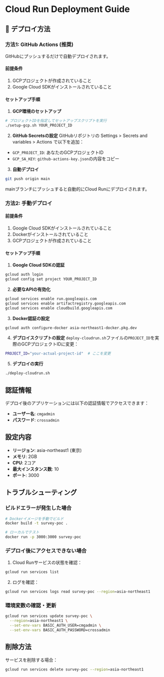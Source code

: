 # Cloud Run Deployment Guide

## 🚀 デプロイ方法

### 方法1: GitHub Actions (推奨)

GitHubにプッシュするだけで自動デプロイされます。

#### 前提条件
1. GCPプロジェクトが作成されていること
2. Google Cloud SDKがインストールされていること

#### セットアップ手順

1. **GCP環境のセットアップ**
```bash
# プロジェクトIDを指定してセットアップスクリプトを実行
./setup-gcp.sh YOUR_PROJECT_ID
```

2. **GitHub Secretsの設定**
GitHubリポジトリの Settings > Secrets and variables > Actions で以下を追加：
- `GCP_PROJECT_ID`: あなたのGCPプロジェクトID
- `GCP_SA_KEY`: `github-actions-key.json`の内容をコピー

3. **自動デプロイ**
```bash
git push origin main
```
mainブランチにプッシュすると自動的にCloud Runにデプロイされます。

### 方法2: 手動デプロイ

#### 前提条件
1. Google Cloud SDKがインストールされていること
2. Dockerがインストールされていること
3. GCPプロジェクトが作成されていること

#### セットアップ手順

1. **Google Cloud SDKの認証**
```bash
gcloud auth login
gcloud config set project YOUR_PROJECT_ID
```

2. **必要なAPIの有効化**
```bash
gcloud services enable run.googleapis.com
gcloud services enable artifactregistry.googleapis.com
gcloud services enable cloudbuild.googleapis.com
```

3. **Docker認証の設定**
```bash
gcloud auth configure-docker asia-northeast1-docker.pkg.dev
```

4. **デプロイスクリプトの設定**
`deploy-cloudrun.sh`ファイルの`PROJECT_ID`を実際のGCPプロジェクトIDに変更：

```bash
PROJECT_ID="your-actual-project-id"  # ここを変更
```

5. **デプロイの実行**
```bash
./deploy-cloudrun.sh
```

## 認証情報

デプロイ後のアプリケーションには以下の認証情報でアクセスできます：

- **ユーザー名**: `cmgadmin`
- **パスワード**: `crossadmin`

## 設定内容

- **リージョン**: asia-northeast1 (東京)
- **メモリ**: 2GB
- **CPU**: 2コア
- **最大インスタンス数**: 10
- **ポート**: 3000

## トラブルシューティング

### ビルドエラーが発生した場合

```bash
# Dockerイメージを手動でビルド
docker build -t survey-poc .

# ローカルでテスト
docker run -p 3000:3000 survey-poc
```

### デプロイ後にアクセスできない場合

1. Cloud Runサービスの状態を確認：
```bash
gcloud run services list
```

2. ログを確認：
```bash
gcloud run services logs read survey-poc --region=asia-northeast1
```

### 環境変数の確認・更新

```bash
gcloud run services update survey-poc \
  --region=asia-northeast1 \
  --set-env-vars BASIC_AUTH_USER=cmgadmin \
  --set-env-vars BASIC_AUTH_PASSWORD=crossadmin
```

## 削除方法

サービスを削除する場合：

```bash
gcloud run services delete survey-poc --region=asia-northeast1
``` 